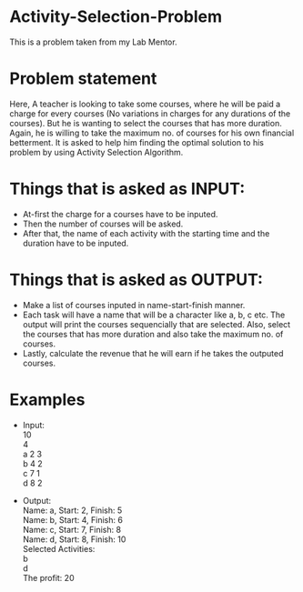 # Activity-Selection-Problem
This is a problem taken from my Lab Mentor.  

# Problem statement  
Here, A teacher is looking to take some courses, where he will be paid a charge for every courses (No variations in charges for any durations of the courses). But he is wanting to select the courses that has more duration. Again, he is willing to take the maximum no. of courses for his own financial betterment. It is asked to help him finding the optimal solution to his problem by using Activity Selection Algorithm.  
  
# Things that is asked as INPUT:
* At-first the charge for a courses have to be inputed.
* Then the number of courses will be asked.
* After that, the name of each activity with the starting time and the duration have to be inputed.
  
# Things that is asked as OUTPUT:  
* Make a list of courses inputed in name-start-finish manner. 
* Each task will have a name that will be a character like a, b, c etc. The output will print the courses sequencially that are selected. Also, select the courses that has more duration and also take the maximum no. of courses.
* Lastly, calculate the revenue that he will earn if he takes the outputed courses.

# Examples
* Input:  
10    
4    
a 2 3  
b 4 2  
c 7 1  
d 8 2  

* Output:  
Name: a, Start: 2, Finish: 5  
Name: b, Start: 4, Finish: 6  
Name: c, Start: 7, Finish: 8  
Name: d, Start: 8, Finish: 10  
Selected Activities:  
b   
d   
The profit: 20  
